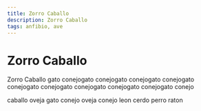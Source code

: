 ```yaml
---
title: Zorro Caballo
description: Zorro Caballo
tags: anfibio, ave
---
```


# Zorro Caballo

Zorro Caballo gato conejogato conejogato conejogato conejogato conejogato conejogato conejogato conejogato conejogato conejo

caballo oveja gato conejo oveja conejo leon cerdo perro raton